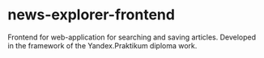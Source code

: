 # news-explorer-frontend
Frontend for web-application for searching and saving articles. Developed in the framework of the Yandex.Praktikum diploma work.
